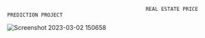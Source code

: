                                                  REAL ESTATE PRICE PREDICTION PROJECT
![Screenshot 2023-03-02 150658](https://user-images.githubusercontent.com/123532332/222390408-fa26a542-9d6e-45a0-9286-32ef52ae9db7.png)
